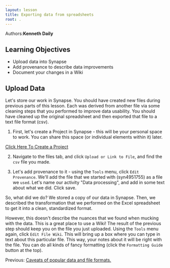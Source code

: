 ```yaml
---
layout: lesson
title: Exporting data from spreadsheets
root: .
---
```


Authors:**Kenneth Daily**<br>

## Learning Objectives
* Upload data into Synapse
* Add provenance to describe data improvements
* Document your changes in a Wiki

## Upload Data

Let's store our work in Synapse. You should have created new files 
during previous parts of this lesson. Each was derived from another file
via some cleaning steps that you performed to improve data usability. You should have 
cleaned up the original spreadsheet and then exported that file to a text file format (csv).

1. First, let's create a Project in Synapse - this will be your personal space to work.
   You can share this space (or individual elements within it) later.

[Click Here To Create a Project](https://www.synapse.org/#!ProjectsHome:0)

2. Navigate to the files tab, and click `Upload or Link to File`, and find the `csv` file you made.

3. Let's add provenance to it - using the `Tools` menu, click `Edit Provenance`. We'll add the file that
   we started with (syn4951755) as a file we `used`. Let's name our activity "Data processing", and add in some text about what we did. Click save.

So, what did we do? We stored a copy of our data in Synapse. Then, we described the transformation that we performed on the Excel spreadsheet to get it into a clean, standardized format.

However, this doesn't describe the nuances that we found when mucking with the data. This is a great place to use a Wiki! The result of the previous step should keep you on the file you just uploaded. Using the `Tools` menu again, click `Edit File Wiki`. This will bring up a box where you can type in text about this particular file. This way, your notes about it will be right with the file. You can do all kinds of fancy formatting (click the `Formatting Guide` button at the top).

Previous: [Caveats of popular data and file formats.](06-data-formats-caveats.html)
